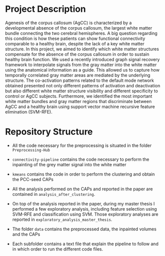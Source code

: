 # Project Description
Agenesis of the corpus callosum (AgCC) is characterized by a developmental absence of the corpus callosum, the largest white matter bundle connecting the two cerebral hemispheres. 
A big question regarding this condition is how these patients can show functional connectivity comparable to a healthy brain, despite the lack of a key white matter structure. 
In this project, we aimed to identify which white matter structures compensate for the absence of the corpus callosum in order to sustain healthy brain function. 
We used a recently introduced graph signal recovery framework to interpolate signals from the gray matter into the white matter using the anatomical information as a guide. 
This allowed us to capture how temporally correlated gray matter areas are mediated by the underlying structure. 
The co-activation patterns related to the default mode network obtained presented not only different patterns of activation and deactivation but also different white matter structure visibility and different specificity to control or AgCC subjects.
Furthermore, we identified the most important white matter bundles and gray matter regions that discriminate between AgCC and a healthy brain using support vector machine recursive feature elimination (SVM-RFE).

# Repository Structure 
- All the code necessary for the preprocessing is situated in the folder `Preprocessing-Hub`

- `connectivity-pipeline` contains the code necessary to perform the inpainting of the grey matter signal
	into the white matter

- `kmeans` contains the code in order to perform the clustering and obtain the PCC-seed CAPs

- All the analysis performed on the CAPs and reported in the paper are contained in `analysis_after_clustering`.

- On top of the analysis reported in the paper, during my master thesis I performed a few exploratory analysis,
	including feature selection using SVM-RFE and classification using SVM. 
	Those exploratory analyses are reported in `exploratory_analysis_master_thesis`.

- The folder `data` contains the preprocessed data, the inpainted volumes and the CAPs

- Each subfolder contains a text file that explain the pipeline to follow and in which order to run the different code files.
